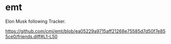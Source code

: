 # emt
Elon Musk following Tracker.

https://github.com/cmj/emt/blob/ea05229a9715aff21268e75585d7d50f7e855ce0/friends.diff#L1-L50
